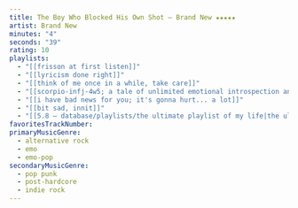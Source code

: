 ```yaml
---
title: The Boy Who Blocked His Own Shot — Brand New ★★★★★
artist: Brand New
minutes: "4"
seconds: "39"
rating: 10
playlists:
  - "[[frisson at first listen]]"
  - "[[lyricism done right]]"
  - "[[think of me once in a while, take care]]"
  - "[[scorpio-infj-4w5; a tale of unlimited emotional introspection and arcane bullshit]]"
  - "[[i have bad news for you; it's gonna hurt... a lot]]"
  - "[[bit sad, innit]]"
  - "[[5.8 — database/playlists/the ultimate playlist of my life|the ultimate playlist of my life]]"
favoritesTrackNumber:
primaryMusicGenre:
  - alternative rock
  - emo
  - emo-pop
secondaryMusicGenre:
  - pop punk
  - post-hardcore
  - indie rock
---
```

